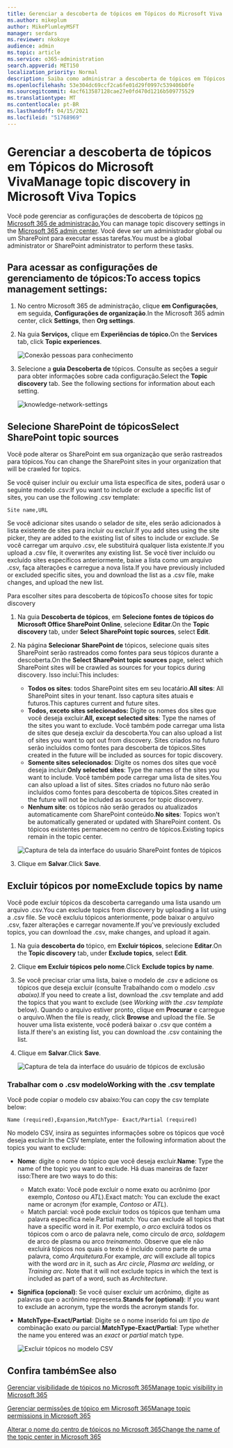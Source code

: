```yaml
---
title: Gerenciar a descoberta de tópicos em Tópicos do Microsoft Viva
ms.author: mikeplum
author: MikePlumleyMSFT
manager: serdars
ms.reviewer: nkokoye
audience: admin
ms.topic: article
ms.service: o365-administration
search.appverid: MET150
localization_priority: Normal
description: Saiba como administrar a descoberta de tópicos em Tópicos do Microsoft Viva.
ms.openlocfilehash: 53e304dc69ccf2ca6fe01d29f0997c539406b0fe
ms.sourcegitcommit: 4acf613587128cae27e0fd470d1216b509775529
ms.translationtype: MT
ms.contentlocale: pt-BR
ms.lasthandoff: 04/15/2021
ms.locfileid: "51768969"
---
```

# <a name="manage-topic-discovery-in-microsoft-viva-topics"></a><span data-ttu-id="79699-103">Gerenciar a descoberta de tópicos em Tópicos do Microsoft Viva</span><span class="sxs-lookup"><span data-stu-id="79699-103">Manage topic discovery in Microsoft Viva Topics</span></span>

<span data-ttu-id="79699-104">Você pode gerenciar as configurações de descoberta de tópicos [no Microsoft 365 de administração.](https://admin.microsoft.com)</span><span class="sxs-lookup"><span data-stu-id="79699-104">You can manage topic discovery settings in the [Microsoft 365 admin center](https://admin.microsoft.com).</span></span> <span data-ttu-id="79699-105">Você deve ser um administrador global ou um SharePoint para executar essas tarefas.</span><span class="sxs-lookup"><span data-stu-id="79699-105">You must be a global administrator or SharePoint administrator to perform these tasks.</span></span>

## <a name="to-access-topics-management-settings"></a><span data-ttu-id="79699-106">Para acessar as configurações de gerenciamento de tópicos:</span><span class="sxs-lookup"><span data-stu-id="79699-106">To access topics management settings:</span></span>

1. <span data-ttu-id="79699-107">No centro Microsoft 365 de administração, clique **em Configurações**, em seguida, **Configurações de organização**.</span><span class="sxs-lookup"><span data-stu-id="79699-107">In the Microsoft 365 admin center, click **Settings**, then **Org settings**.</span></span>
2. <span data-ttu-id="79699-108">Na guia **Serviços,** clique em **Experiências de tópico.**</span><span class="sxs-lookup"><span data-stu-id="79699-108">On the **Services** tab, click **Topic experiences**.</span></span>

    ![Conexão pessoas para conhecimento](../media/admin-org-knowledge-options-completed.png) 

3. <span data-ttu-id="79699-110">Selecione a **guia Descoberta de** tópicos. Consulte as seções a seguir para obter informações sobre cada configuração.</span><span class="sxs-lookup"><span data-stu-id="79699-110">Select the **Topic discovery** tab. See the following sections for information about each setting.</span></span>

    ![knowledge-network-settings](../media/knowledge-network-settings-topic-discovery.png) 

## <a name="select-sharepoint-topic-sources"></a><span data-ttu-id="79699-112">Selecione SharePoint de tópicos</span><span class="sxs-lookup"><span data-stu-id="79699-112">Select SharePoint topic sources</span></span>

<span data-ttu-id="79699-113">Você pode alterar os SharePoint em sua organização que serão rastreados para tópicos.</span><span class="sxs-lookup"><span data-stu-id="79699-113">You can change the SharePoint sites in your organization that will be crawled for topics.</span></span>

<span data-ttu-id="79699-114">Se você quiser incluir ou excluir uma lista específica de sites, poderá usar o seguinte modelo .csv:</span><span class="sxs-lookup"><span data-stu-id="79699-114">If you want to include or exclude a specific list of sites, you can use the following .csv template:</span></span>

``` csv
Site name,URL
```

<span data-ttu-id="79699-115">Se você adicionar sites usando o selador de site, eles serão adicionados à lista existente de sites para incluir ou excluir.</span><span class="sxs-lookup"><span data-stu-id="79699-115">If you add sites using the site picker, they are added to the existing list of sites to include or exclude.</span></span> <span data-ttu-id="79699-116">Se você carregar um arquivo .csv, ele substituirá qualquer lista existente.</span><span class="sxs-lookup"><span data-stu-id="79699-116">If you upload a .csv file, it overwrites any existing list.</span></span> <span data-ttu-id="79699-117">Se você tiver incluído ou excluído sites específicos anteriormente, baixe a lista como um arquivo .csv, faça alterações e carregue a nova lista.</span><span class="sxs-lookup"><span data-stu-id="79699-117">If you have previously included or excluded specific sites, you and download the list as a .csv file, make changes, and upload the new list.</span></span>

<span data-ttu-id="79699-118">Para escolher sites para descoberta de tópicos</span><span class="sxs-lookup"><span data-stu-id="79699-118">To choose sites for topic discovery</span></span>

1. <span data-ttu-id="79699-119">Na guia **Descoberta de tópicos**, em **Selecione fontes de tópicos do Microsoft Office SharePoint Online**, selecione **Editar**.</span><span class="sxs-lookup"><span data-stu-id="79699-119">On the **Topic discovery** tab, under **Select SharePoint topic sources**, select **Edit**.</span></span>
2. <span data-ttu-id="79699-120">Na página **Selecionar SharePoint de** tópicos, selecione quais sites SharePoint serão rastreados como fontes para seus tópicos durante a descoberta.</span><span class="sxs-lookup"><span data-stu-id="79699-120">On the **Select SharePoint topic sources** page, select which SharePoint sites will be crawled as sources for your topics during discovery.</span></span> <span data-ttu-id="79699-121">Isso inclui:</span><span class="sxs-lookup"><span data-stu-id="79699-121">This includes:</span></span>
    - <span data-ttu-id="79699-122">**Todos os sites**: todos SharePoint sites em seu locatário.</span><span class="sxs-lookup"><span data-stu-id="79699-122">**All sites**: All SharePoint sites in your tenant.</span></span> <span data-ttu-id="79699-123">Isso captura sites atuais e futuros.</span><span class="sxs-lookup"><span data-stu-id="79699-123">This captures current and future sites.</span></span>
    - <span data-ttu-id="79699-124">**Todos, exceto sites selecionados:** Digite os nomes dos sites que você deseja excluir.</span><span class="sxs-lookup"><span data-stu-id="79699-124">**All, except selected sites**: Type the names of the sites you want to exclude.</span></span>  <span data-ttu-id="79699-125">Você também pode carregar uma lista de sites que deseja excluir da descoberta.</span><span class="sxs-lookup"><span data-stu-id="79699-125">You can also upload a list of sites you want to opt out from discovery.</span></span> <span data-ttu-id="79699-126">Sites criados no futuro serão incluídos como fontes para descoberta de tópicos.</span><span class="sxs-lookup"><span data-stu-id="79699-126">Sites created in the future will be included as sources for topic discovery.</span></span> 
    - <span data-ttu-id="79699-127">**Somente sites selecionados**: Digite os nomes dos sites que você deseja incluir.</span><span class="sxs-lookup"><span data-stu-id="79699-127">**Only selected sites**: Type the names of the sites you want to include.</span></span> <span data-ttu-id="79699-128">Você também pode carregar uma lista de sites.</span><span class="sxs-lookup"><span data-stu-id="79699-128">You can also upload a list of sites.</span></span> <span data-ttu-id="79699-129">Sites criados no futuro não serão incluídos como fontes para descoberta de tópicos.</span><span class="sxs-lookup"><span data-stu-id="79699-129">Sites created in the future will not be included as sources for topic discovery.</span></span>
    - <span data-ttu-id="79699-130">**Nenhum site**: os tópicos não serão gerados ou atualizados automaticamente com SharePoint conteúdo.</span><span class="sxs-lookup"><span data-stu-id="79699-130">**No sites**: Topics won't be automatically generated or updated with SharePoint content.</span></span> <span data-ttu-id="79699-131">Os tópicos existentes permanecem no centro de tópicos.</span><span class="sxs-lookup"><span data-stu-id="79699-131">Existing topics remain in the topic center.</span></span>

    ![Captura de tela da interface do usuário SharePoint fontes de tópicos](../media/k-manage-select-topic-source.png)
   
3. <span data-ttu-id="79699-133">Clique em **Salvar**.</span><span class="sxs-lookup"><span data-stu-id="79699-133">Click **Save**.</span></span>

## <a name="exclude-topics-by-name"></a><span data-ttu-id="79699-134">Excluir tópicos por nome</span><span class="sxs-lookup"><span data-stu-id="79699-134">Exclude topics by name</span></span>

<span data-ttu-id="79699-135">Você pode excluir tópicos da descoberta carregando uma lista usando um arquivo .csv.</span><span class="sxs-lookup"><span data-stu-id="79699-135">You can exclude topics from discovery by uploading a list using a .csv file.</span></span> <span data-ttu-id="79699-136">Se você excluiu tópicos anteriormente, pode baixar o arquivo .csv, fazer alterações e carregar novamente.</span><span class="sxs-lookup"><span data-stu-id="79699-136">If you've previously excluded topics, you can download the .csv, make changes, and upload it again.</span></span>

1. <span data-ttu-id="79699-137">Na guia **descoberta do** tópico, em **Excluir tópicos**, selecione **Editar**.</span><span class="sxs-lookup"><span data-stu-id="79699-137">On the **Topic discovery** tab, under **Exclude topics**, select **Edit**.</span></span>
2. <span data-ttu-id="79699-138">Clique **em Excluir tópicos pelo nome**.</span><span class="sxs-lookup"><span data-stu-id="79699-138">Click **Exclude topics by name**.</span></span>
3. <span data-ttu-id="79699-139">Se você precisar criar uma lista, baixe o modelo de .csv e adicione os tópicos que deseja excluir (consulte Trabalhando com o modelo .csv *abaixo).*</span><span class="sxs-lookup"><span data-stu-id="79699-139">If you need to create a list, download the .csv template and add the topics that you want to exclude (see *Working with the .csv template* below).</span></span> <span data-ttu-id="79699-140">Quando o arquivo estiver pronto, clique em **Procurar** e carregue o arquivo.</span><span class="sxs-lookup"><span data-stu-id="79699-140">When the file is ready, click **Browse** and upload the file.</span></span> <span data-ttu-id="79699-141">Se houver uma lista existente, você poderá baixar o .csv que contém a lista.</span><span class="sxs-lookup"><span data-stu-id="79699-141">If there's an existing list, you can download the .csv containing the list.</span></span>
4. <span data-ttu-id="79699-142">Clique em **Salvar**.</span><span class="sxs-lookup"><span data-stu-id="79699-142">Click **Save**.</span></span>

    ![Captura de tela da interface do usuário de tópicos de exclusão](../media/km-manage-exclude-topics.png)

### <a name="working-with-the-csv-template"></a><span data-ttu-id="79699-144">Trabalhar com o .csv modelo</span><span class="sxs-lookup"><span data-stu-id="79699-144">Working with the .csv template</span></span>

<span data-ttu-id="79699-145">Você pode copiar o modelo csv abaixo:</span><span class="sxs-lookup"><span data-stu-id="79699-145">You can copy the csv template below:</span></span>

``` csv
Name (required),Expansion,MatchType- Exact/Partial (required)
```

<span data-ttu-id="79699-146">No modelo CSV, insira as seguintes informações sobre os tópicos que você deseja excluir:</span><span class="sxs-lookup"><span data-stu-id="79699-146">In the CSV template, enter the following information about the topics you want to exclude:</span></span>

- <span data-ttu-id="79699-147">**Nome**: digite o nome do tópico que você deseja excluir.</span><span class="sxs-lookup"><span data-stu-id="79699-147">**Name**: Type the name of the topic you want to exclude.</span></span> <span data-ttu-id="79699-148">Há duas maneiras de fazer isso:</span><span class="sxs-lookup"><span data-stu-id="79699-148">There are two ways to do this:</span></span>
    - <span data-ttu-id="79699-149">Match exato: Você pode excluir o nome exato ou acrônimo (por exemplo, *Contoso* ou *ATL*).</span><span class="sxs-lookup"><span data-stu-id="79699-149">Exact match: You can exclude the exact name or acronym (for example, *Contoso* or *ATL*).</span></span>
    - <span data-ttu-id="79699-150">Match parcial: você pode excluir todos os tópicos que tenham uma palavra específica nele.</span><span class="sxs-lookup"><span data-stu-id="79699-150">Partial match: You can exclude all topics that have a specific word in it.</span></span>  <span data-ttu-id="79699-151">Por exemplo, *o arco* excluirá  todos os tópicos com o arco de palavra nele, como círculo de *arco,* *soldagem* de arco de plasma ou arco *treinamento*. Observe que ele não excluirá tópicos nos quais o texto é incluído como parte de uma palavra, como *Arquitetura*.</span><span class="sxs-lookup"><span data-stu-id="79699-151">For example, *arc* will exclude all topics with the word *arc* in it, such as *Arc circle*, *Plasma arc welding*, or *Training arc*. Note that it will not exclude topics in which the text is included as part of a word, such as *Architecture*.</span></span>
- <span data-ttu-id="79699-152">**Significa (opcional)**: Se você quiser excluir um acrônimo, digite as palavras que o acrônimo representa.</span><span class="sxs-lookup"><span data-stu-id="79699-152">**Stands for (optional)**: If you want to exclude an acronym, type the words the acronym stands for.</span></span>
- <span data-ttu-id="79699-153">**MatchType-Exact/Partial**: Digite se o nome inserido foi *um tipo de* combinação exato *ou* parcial.</span><span class="sxs-lookup"><span data-stu-id="79699-153">**MatchType-Exact/Partial**: Type whether the name you entered was an *exact* or *partial* match type.</span></span>

    ![Excluir tópicos no modelo CSV](../media/exclude-topics-csv.png) 

## <a name="see-also"></a><span data-ttu-id="79699-155">Confira também</span><span class="sxs-lookup"><span data-stu-id="79699-155">See also</span></span>

[<span data-ttu-id="79699-156">Gerenciar visibilidade de tópicos no Microsoft 365</span><span class="sxs-lookup"><span data-stu-id="79699-156">Manage topic visibility in Microsoft 365</span></span>](topic-experiences-knowledge-rules.md)

[<span data-ttu-id="79699-157">Gerenciar permissões de tópico em Microsoft 365</span><span class="sxs-lookup"><span data-stu-id="79699-157">Manage topic permissions in Microsoft 365</span></span>](topic-experiences-user-permissions.md)

[<span data-ttu-id="79699-158">Alterar o nome do centro de tópicos no Microsoft 365</span><span class="sxs-lookup"><span data-stu-id="79699-158">Change the name of the topic center in Microsoft 365</span></span>](topic-experiences-administration.md)
